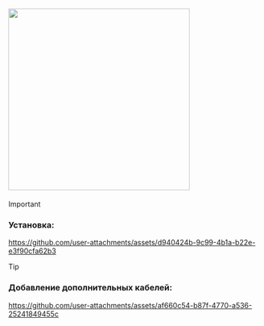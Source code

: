 # [<img width="360" src="https://github.com/user-attachments/assets/c3c4b010-2c0c-4eae-a3f7-0795df305438">](https://github.com/derek-inc-git/virtual-audio-cable/releases/latest)

> [!IMPORTANT]
> ### Установка:
> 
> https://github.com/user-attachments/assets/d940424b-9c99-4b1a-b22e-e3f90cfa62b3

> [!TIP]
> ### Добавление дополнительных кабелей:
>
> https://github.com/user-attachments/assets/af660c54-b87f-4770-a536-25241849455c
